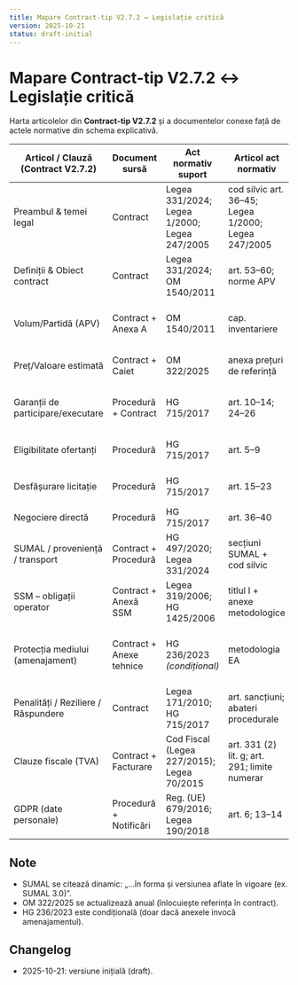 ```yaml
---
title: Mapare Contract-tip V2.7.2 ↔ Legislație critică
version: 2025-10-21
status: draft-initial
---
```


# Mapare Contract-tip V2.7.2 ↔ Legislație critică

Harta articolelor din **Contract-tip V2.7.2** și a documentelor conexe față de actele normative din schema explicativă.

| Articol / Clauză (Contract V2.7.2) | Document sursă | Act normativ suport | Articol act normativ | Explicație aplicabilă |
|---|---|---|---|---|
| Preambul & temei legal | Contract | Legea 331/2024; Legea 1/2000; Legea 247/2005 | cod silvic art. 36–45; Legea 1/2000; Legea 247/2005 | Stabilește cadrul material și dreptul de dispoziție al Obștii. |
| Definiții & Obiect contract | Contract | Legea 331/2024; OM 1540/2011 | art. 53–60; norme APV | Definiții, specie, volum; detalii tehnice bazate pe APV. |
| Volum/Partidă (APV) | Contract + Anexa A | OM 1540/2011 | cap. inventariere | Baza tehnică de determinare a volumului; anexa APV. |
| Preț/Valoare estimată | Contract + Caiet | OM 322/2025 | anexa prețuri de referință | Preț de pornire/estimare; actualizat anual. |
| Garanții de participare/executare | Procedură + Contract | HG 715/2017 | art. 10–14; 24–26 | Dimensiune garanții, forme de constituire, executare. |
| Eligibilitate ofertanți | Procedură | HG 715/2017 | art. 5–9 | Condiții, documente, descalificări. |
| Desfășurare licitație | Procedură | HG 715/2017 | art. 15–23 | Pași, comisie, oferte, reluare, adjudecare. |
| Negociere directă | Procedură | HG 715/2017 | art. 36–40 | Cazuri, pași, documente. |
| SUMAL / proveniență / transport | Contract + Procedură | HG 497/2020; Legea 331/2024 | secțiuni SUMAL + cod silvic | Obligațiile câștigătorului la emitere avize/raportări. |
| SSM – obligații operator | Contract + Anexă SSM | Legea 319/2006; HG 1425/2006 | titlul I + anexe metodologice | Instruire, EIP, plan prevenire; transfer de responsabilități. |
| Protecția mediului (amenajament) | Contract + Anexe tehnice | HG 236/2023 *(condițional)* | metodologia EA | Se citează doar dacă anexele invocă amenajamentul nou. |
| Penalități / Reziliere / Răspundere | Contract | Legea 171/2010; HG 715/2017 | art. sancțiuni; abateri procedurale | Baza sancționatorie și cazurile de reziliere. |
| Clauze fiscale (TVA) | Contract + Facturare | Cod Fiscal (Legea 227/2015); Legea 70/2015 | art. 331 (2) lit. g; art. 291; limite numerar | TVA 21% din 01.08.2025; taxare inversă pentru B2B, limite numerar. |
| GDPR (date personale) | Procedură + Notificări | Reg. (UE) 679/2016; Legea 190/2018 | art. 6; 13–14 | Baza legală procesare, informare, minimizare. |

## Note
- SUMAL se citează dinamic: „…în forma și versiunea aflate în vigoare (ex. SUMAL 3.0)”.
- OM 322/2025 se actualizează anual (înlocuiește referința în contract).
- HG 236/2023 este condițională (doar dacă anexele invocă amenajamentul).

## Changelog
- 2025-10-21: versiune inițială (draft).


